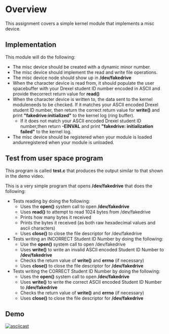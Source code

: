 # Overview
This assignment covers a simple kernel module that implements a misc device.

## Implementation
This module will do the following:

 * The misc device should be created with a dynamic minor number. <br />
 * The misc device should implement the read and write file operations. <br />
 * The misc device node should show up in **/dev/fakedrive** <br />
 * When the character device is read from, it should populate the user spacebuffer with your Drexel student ID number encoded in ASCII and provide thecorrect return value for **read()** <br />
 * When the character device is written to, the data sent to the kernel moduleneeds to be checked. If it matches your ASCII encoded Drexel student ID number, then return the correct return value for **write()** and print **"fakedrive:initialized"** to the kernel log (ring buffer). <br />
      * If it does not match your ASCII encoded Drexel student ID number,then return **-EINVAL** and print **"fakedrive: initialization failed"** to the kernel log. <br />
 * The misc device should be registered when your module is loaded andunregistered when your module is unloaded. <br />
 
## Test from user space program
This program is called **test.c** that produces the output similar to that shown in the demo video. <br />

This is a very simple program that opens **/dev/fakedrive** that does the following: <br />
  * Tests reading by doing the following:
     * Uses the **open()** system call to open **/dev/fakedrive**
     * Uses **read()** to attempt to read 1024 bytes from /dev/fakedrive
     * Prints how many bytes it received
     * Prints the bytes it received (as both raw hexadecimal values and ascii characters)
     * Uses **close()** to close the file descriptor for /dev/fakedrive
  * Tests writing an INCORRECT Student ID Number by doing the following:
     * Use the **open()** system call to open /dev/fakedrive
     * Uses **write()** to write an invalid ASCII encoded Student ID Number to **/dev/fakedrive**
     * Checks the return value of **write()** and **errno** (if necessary)
     * Uses **close()** to close the file descriptor for **/dev/fakedrive**
  * Tests writing the CORRECT Student ID Number by doing the following:
     * Uses the **open()** system call to open **/dev/fakedrive**
     * Uses **write()** to write the correct ASCII encoded Student ID Number to **/dev/fakedrive**
     * Checks the return value of **write()** and **errno** (if necessary)
     * Uses **close()** to close the file descriptor for **/dev/fakedrive**


## Demo
[![asciicast](https://asciinema.org/a/wbdJOrpQEANF3NnuRklDHG4A5.svg)](https://asciinema.org/a/wbdJOrpQEANF3NnuRklDHG4A5)
